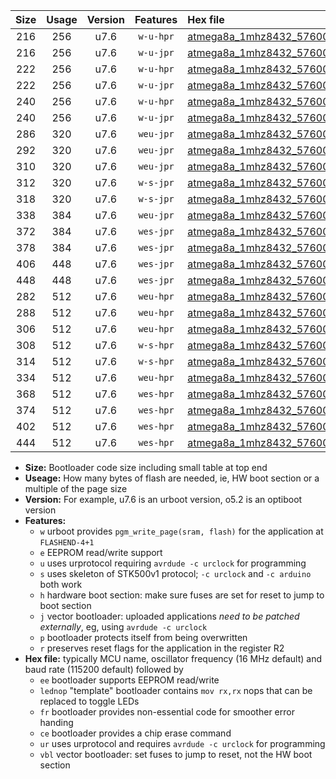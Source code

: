 |Size|Usage|Version|Features|Hex file|
|:-:|:-:|:-:|:-:|:--|
|216|256|u7.6|`w-u-hpr`|[atmega8a_1mhz8432_57600bps_ur.hex](https://raw.githubusercontent.com/stefanrueger/urboot/main/atmega8a_1mhz8432_57600bps_ur.hex)|
|216|256|u7.6|`w-u-jpr`|[atmega8a_1mhz8432_57600bps_ur_vbl.hex](https://raw.githubusercontent.com/stefanrueger/urboot/main/atmega8a_1mhz8432_57600bps_ur_vbl.hex)|
|222|256|u7.6|`w-u-hpr`|[atmega8a_1mhz8432_57600bps_lednop_ur.hex](https://raw.githubusercontent.com/stefanrueger/urboot/main/atmega8a_1mhz8432_57600bps_lednop_ur.hex)|
|222|256|u7.6|`w-u-jpr`|[atmega8a_1mhz8432_57600bps_lednop_ur_vbl.hex](https://raw.githubusercontent.com/stefanrueger/urboot/main/atmega8a_1mhz8432_57600bps_lednop_ur_vbl.hex)|
|240|256|u7.6|`w-u-hpr`|[atmega8a_1mhz8432_57600bps_lednop_fr_ur.hex](https://raw.githubusercontent.com/stefanrueger/urboot/main/atmega8a_1mhz8432_57600bps_lednop_fr_ur.hex)|
|240|256|u7.6|`w-u-jpr`|[atmega8a_1mhz8432_57600bps_lednop_fr_ur_vbl.hex](https://raw.githubusercontent.com/stefanrueger/urboot/main/atmega8a_1mhz8432_57600bps_lednop_fr_ur_vbl.hex)|
|286|320|u7.6|`weu-jpr`|[atmega8a_1mhz8432_57600bps_ee_ur_vbl.hex](https://raw.githubusercontent.com/stefanrueger/urboot/main/atmega8a_1mhz8432_57600bps_ee_ur_vbl.hex)|
|292|320|u7.6|`weu-jpr`|[atmega8a_1mhz8432_57600bps_ee_lednop_ur_vbl.hex](https://raw.githubusercontent.com/stefanrueger/urboot/main/atmega8a_1mhz8432_57600bps_ee_lednop_ur_vbl.hex)|
|310|320|u7.6|`weu-jpr`|[atmega8a_1mhz8432_57600bps_ee_lednop_fr_ur_vbl.hex](https://raw.githubusercontent.com/stefanrueger/urboot/main/atmega8a_1mhz8432_57600bps_ee_lednop_fr_ur_vbl.hex)|
|312|320|u7.6|`w-s-jpr`|[atmega8a_1mhz8432_57600bps_vbl.hex](https://raw.githubusercontent.com/stefanrueger/urboot/main/atmega8a_1mhz8432_57600bps_vbl.hex)|
|318|320|u7.6|`w-s-jpr`|[atmega8a_1mhz8432_57600bps_lednop_vbl.hex](https://raw.githubusercontent.com/stefanrueger/urboot/main/atmega8a_1mhz8432_57600bps_lednop_vbl.hex)|
|338|384|u7.6|`weu-jpr`|[atmega8a_1mhz8432_57600bps_ee_lednop_fr_ce_ur_vbl.hex](https://raw.githubusercontent.com/stefanrueger/urboot/main/atmega8a_1mhz8432_57600bps_ee_lednop_fr_ce_ur_vbl.hex)|
|372|384|u7.6|`wes-jpr`|[atmega8a_1mhz8432_57600bps_ee_vbl.hex](https://raw.githubusercontent.com/stefanrueger/urboot/main/atmega8a_1mhz8432_57600bps_ee_vbl.hex)|
|378|384|u7.6|`wes-jpr`|[atmega8a_1mhz8432_57600bps_ee_lednop_vbl.hex](https://raw.githubusercontent.com/stefanrueger/urboot/main/atmega8a_1mhz8432_57600bps_ee_lednop_vbl.hex)|
|406|448|u7.6|`wes-jpr`|[atmega8a_1mhz8432_57600bps_ee_lednop_fr_vbl.hex](https://raw.githubusercontent.com/stefanrueger/urboot/main/atmega8a_1mhz8432_57600bps_ee_lednop_fr_vbl.hex)|
|448|448|u7.6|`wes-jpr`|[atmega8a_1mhz8432_57600bps_ee_lednop_fr_ce_vbl.hex](https://raw.githubusercontent.com/stefanrueger/urboot/main/atmega8a_1mhz8432_57600bps_ee_lednop_fr_ce_vbl.hex)|
|282|512|u7.6|`weu-hpr`|[atmega8a_1mhz8432_57600bps_ee_ur.hex](https://raw.githubusercontent.com/stefanrueger/urboot/main/atmega8a_1mhz8432_57600bps_ee_ur.hex)|
|288|512|u7.6|`weu-hpr`|[atmega8a_1mhz8432_57600bps_ee_lednop_ur.hex](https://raw.githubusercontent.com/stefanrueger/urboot/main/atmega8a_1mhz8432_57600bps_ee_lednop_ur.hex)|
|306|512|u7.6|`weu-hpr`|[atmega8a_1mhz8432_57600bps_ee_lednop_fr_ur.hex](https://raw.githubusercontent.com/stefanrueger/urboot/main/atmega8a_1mhz8432_57600bps_ee_lednop_fr_ur.hex)|
|308|512|u7.6|`w-s-hpr`|[atmega8a_1mhz8432_57600bps.hex](https://raw.githubusercontent.com/stefanrueger/urboot/main/atmega8a_1mhz8432_57600bps.hex)|
|314|512|u7.6|`w-s-hpr`|[atmega8a_1mhz8432_57600bps_lednop.hex](https://raw.githubusercontent.com/stefanrueger/urboot/main/atmega8a_1mhz8432_57600bps_lednop.hex)|
|334|512|u7.6|`weu-hpr`|[atmega8a_1mhz8432_57600bps_ee_lednop_fr_ce_ur.hex](https://raw.githubusercontent.com/stefanrueger/urboot/main/atmega8a_1mhz8432_57600bps_ee_lednop_fr_ce_ur.hex)|
|368|512|u7.6|`wes-hpr`|[atmega8a_1mhz8432_57600bps_ee.hex](https://raw.githubusercontent.com/stefanrueger/urboot/main/atmega8a_1mhz8432_57600bps_ee.hex)|
|374|512|u7.6|`wes-hpr`|[atmega8a_1mhz8432_57600bps_ee_lednop.hex](https://raw.githubusercontent.com/stefanrueger/urboot/main/atmega8a_1mhz8432_57600bps_ee_lednop.hex)|
|402|512|u7.6|`wes-hpr`|[atmega8a_1mhz8432_57600bps_ee_lednop_fr.hex](https://raw.githubusercontent.com/stefanrueger/urboot/main/atmega8a_1mhz8432_57600bps_ee_lednop_fr.hex)|
|444|512|u7.6|`wes-hpr`|[atmega8a_1mhz8432_57600bps_ee_lednop_fr_ce.hex](https://raw.githubusercontent.com/stefanrueger/urboot/main/atmega8a_1mhz8432_57600bps_ee_lednop_fr_ce.hex)|

- **Size:** Bootloader code size including small table at top end
- **Useage:** How many bytes of flash are needed, ie, HW boot section or a multiple of the page size
- **Version:** For example, u7.6 is an urboot version, o5.2 is an optiboot version
- **Features:**
  + `w` urboot provides `pgm_write_page(sram, flash)` for the application at `FLASHEND-4+1`
  + `e` EEPROM read/write support
  + `u` uses urprotocol requiring `avrdude -c urclock` for programming
  + `s` uses skeleton of STK500v1 protocol; `-c urclock` and `-c arduino` both work
  + `h` hardware boot section: make sure fuses are set for reset to jump to boot section
  + `j` vector bootloader: uploaded applications *need to be patched externally*, eg, using `avrdude -c urclock`
  + `p` bootloader protects itself from being overwritten
  + `r` preserves reset flags for the application in the register R2
- **Hex file:** typically MCU name, oscillator frequency (16 MHz default) and baud rate (115200 default) followed by
  + `ee` bootloader supports EEPROM read/write
  + `lednop` "template" bootloader contains `mov rx,rx` nops that can be replaced to toggle LEDs
  + `fr` bootloader provides non-essential code for smoother error handing
  + `ce` bootloader provides a chip erase command
  + `ur` uses urprotocol and requires `avrdude -c urclock` for programming
  + `vbl` vector bootloader: set fuses to jump to reset, not the HW boot section
